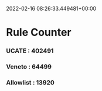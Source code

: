 2022-02-16 08:26:33.449481+00:00
# Rule Counter 
 ### UCATE : 402491

 ### Veneto : 64499

 ### Allowlist : 13920